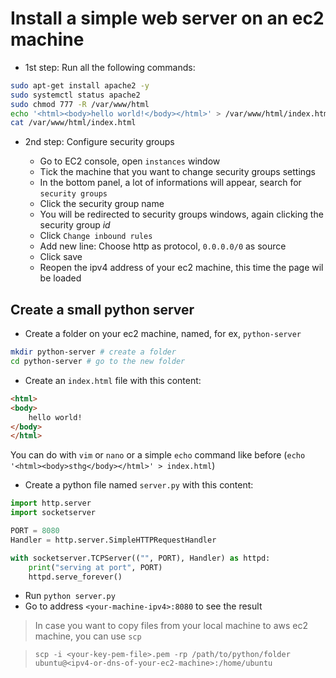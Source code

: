 # Install a simple web server on an ec2 machine

* 1st step: Run all the following commands:

```bash
sudo apt-get install apache2 -y
sudo systemctl status apache2
sudo chmod 777 -R /var/www/html
echo '<html><body>hello world!</body></html>' > /var/www/html/index.html 
cat /var/www/html/index.html 
```

* 2nd step: Configure security groups

    * Go to EC2 console, open `instances` window
    * Tick the machine that you want to change security groups settings
    * In the bottom panel, a lot of informations will appear, search for `security groups`
    * Click the security group name
    * You will be redirected to security groups windows, again clicking the security group _id_
    * Click `Change inbound rules`
    * Add new line: Choose http as protocol, `0.0.0.0/0` as source
    * Click save
    * Reopen the ipv4 address of your ec2 machine, this time the page wil be loaded

## Create a small python server

* Create a folder on your ec2 machine, named, for ex, `python-server`

```bash
mkdir python-server # create a folder
cd python-server # go to the new folder
```

* Create an `index.html` file with this content:

```html
<html>
<body>
    hello world!
</body>
</html>
```

You can do with `vim` or `nano` or a simple `echo` command like before (`echo '<html><body>sthg</body></html>' > index.html`)
* Create a python file named `server.py` with this content:

```python
import http.server
import socketserver

PORT = 8080
Handler = http.server.SimpleHTTPRequestHandler

with socketserver.TCPServer(("", PORT), Handler) as httpd:
    print("serving at port", PORT)
    httpd.serve_forever()
```

* Run `python server.py`
* Go to address `<your-machine-ipv4>:8080` to see the result

> In case you want to copy files from your local machine to aws ec2 machine, you can use `scp`

> ```scp -i <your-key-pem-file>.pem -rp /path/to/python/folder ubuntu@<ipv4-or-dns-of-your-ec2-machine>:/home/ubuntu```